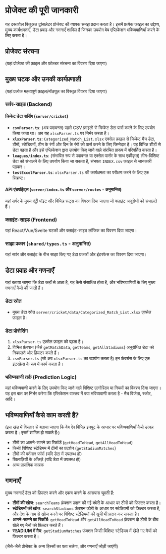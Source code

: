# प्रोजेक्ट की पूरी जानकारी

यह दस्तावेज़ विज़ुअल ट्रांसलेटर प्रोजेक्ट की व्यापक समझ प्रदान करता है। इसमें प्रत्येक फ़ाइल का उद्देश्य, मुख्य कार्यक्षमताएँ, डेटा प्रवाह और गणनाएँ शामिल हैं जिनका उपयोग वेब एप्लिकेशन भविष्यवाणियाँ करने के लिए करता है।

## प्रोजेक्ट संरचना

(यहां प्रोजेक्ट की फ़ाइल और फ़ोल्डर संरचना का विवरण दिया जाएगा)

## मुख्य घटक और उनकी कार्यप्रणाली

(यहां प्रत्येक महत्वपूर्ण फ़ाइल/मॉड्यूल का विस्तृत विवरण दिया जाएगा)

### सर्वर-साइड (Backend)

#### क्रिकेट डेटा पार्सिंग (`server/cricket`)

*   **`csvParser.ts`**: (अब पदावनत) पहले CSV फ़ाइलों से क्रिकेट डेटा पार्स करने के लिए उपयोग किया जाता था। अब यह `xlsxParser.ts` पर निर्भर करता है।
*   **`xlsxParser.ts`**: `Categorized_Match_List.xlsx` एक्सेल फ़ाइल से क्रिकेट मैच डेटा, टीमों, स्टेडियमों, टीम के रंगों और दिन के रंगों को पार्स करने के लिए जिम्मेदार है। यह विभिन्न शीटों से डेटा पढ़ता है और इसे एप्लिकेशन द्वारा उपयोग किए जाने वाले संरचित प्रारूप में परिवर्तित करता है।
*   **`leagues/index.ts`**: (संभावित रूप से पदावनत या एक्सेल पार्सर के साथ एकीकृत) लीग-विशिष्ट डेटा को संभालने के लिए उपयोग किया जा सकता है, संभवतः `INDEX.csv` फ़ाइल से जानकारी पढ़कर।
*   **`testExcelParser.ts`**: `xlsxParser.ts` की कार्यक्षमता का परीक्षण करने के लिए एक स्क्रिप्ट।

#### API एंडपॉइंट्स (`server/index.ts` और `server/routes` - अनुमानित)

यहां सर्वर के मुख्य एंट्री पॉइंट और विभिन्न रूट्स का विवरण दिया जाएगा जो क्लाइंट अनुरोधों को संभालते हैं।

### क्लाइंट-साइड (Frontend)

यहां React/Vue/Svelte घटकों और क्लाइंट-साइड लॉजिक का विवरण दिया जाएगा।

### साझा प्रकार (`shared/types.ts` - अनुमानित)

यहां सर्वर और क्लाइंट के बीच साझा किए गए डेटा प्रकारों और इंटरफेस का विवरण दिया जाएगा।

## डेटा प्रवाह और गणनाएँ

यहां बताया जाएगा कि डेटा कहाँ से आता है, यह कैसे संसाधित होता है, और भविष्यवाणियों के लिए मुख्य गणनाएँ कैसे की जाती हैं।

### डेटा स्रोत

*   मुख्य डेटा स्रोत `server/cricket/data/Categorized_Match_List.xlsx` एक्सेल फ़ाइल है।

### डेटा प्रोसेसिंग

1.  `xlsxParser.ts` एक्सेल फ़ाइल को पढ़ता है।
2.  विभिन्न फ़ंक्शन (जैसे `getMatchData`, `getTeams`, `getAllStadiums`) अनुरोधित डेटा को निकालते और फ़िल्टर करते हैं।
3.  `csvParser.ts` (जो अब `xlsxParser.ts` का उपयोग करता है) इन फ़ंक्शंस के लिए एक इंटरफ़ेस के रूप में कार्य करता है।

### भविष्यवाणी तर्क (Prediction Logic)

यहां भविष्यवाणी करने के लिए उपयोग किए जाने वाले विशिष्ट एल्गोरिदम या नियमों का विवरण दिया जाएगा। यह इस बात पर निर्भर करेगा कि एप्लिकेशन वास्तव में क्या भविष्यवाणी करता है - मैच विजेता, स्कोर, आदि।

## भविष्यवाणियाँ कैसे काम करती हैं?

(इस खंड में विस्तार से बताया जाएगा कि वेब ऐप विभिन्न इनपुट के आधार पर भविष्यवाणियाँ कैसे उत्पन्न करता है। इसमें शामिल हो सकते हैं:)

*   टीमों का आमने-सामने का रिकॉर्ड (`getHeadToHead`, `getAllHeadToHead`)
*   किसी विशिष्ट स्टेडियम में टीमों का प्रदर्शन (`getStadiumMatches`)
*   टीमों की वर्तमान फॉर्स (यदि डेटा में उपलब्ध हो)
*   खिलाड़ियों के आँकड़े (यदि डेटा में उपलब्ध हो)
*   अन्य प्रासंगिक कारक

## गणनाएँ

मुख्य गणनाएँ डेटा को फ़िल्टर करने और एकत्र करने के आसपास घूमती हैं:

*   **टीमों की खोज**: `searchTeams` फ़ंक्शन प्रदान की गई क्वेरी के आधार पर टीमों को फ़िल्टर करता है।
*   **स्टेडियमों की खोज**: `searchStadiums` फ़ंक्शन क्वेरी के आधार पर स्टेडियमों को फ़िल्टर करता है, और देश के नाम से खोज करने पर विशिष्ट स्टेडियमों की सूची भी प्रदान कर सकता है।
*   **आमने-सामने का रिकॉर्ड**: `getHeadToHead` और `getAllHeadToHead` फ़ंक्शन दो टीमों के बीच खेले गए मैचों को फ़िल्टर करते हैं।
*   **स्टADIUM में मैच**: `getStadiumMatches` फ़ंक्शन किसी विशिष्ट स्टेडियम में खेले गए मैचों को फ़िल्टर करता है।

(जैसे-जैसे प्रोजेक्ट के अन्य हिस्सों का पता चलेगा, और गणनाएँ जोड़ी जाएंगी)